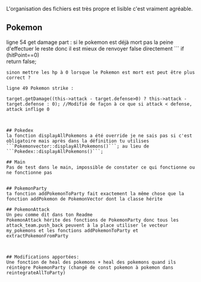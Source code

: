 

L'organisation des fichiers est très propre et lisible c'est vraiment agréable.

## Pokemon 
ligne 54 get damage part :
si le pokemon est déjà mort pas la peine d'effectuer le reste donc il est mieux de renvoyer false directement
    ```
    if (hitPoint==0)      
       return false;
```
sinon mettre les hp à 0 lorsque le Pokemon est mort est peut être plus correct ?

ligne 49 Pokemon strike :
```
    target.getDamage((this->attack - target.defense>0) ? this->attack - target.defense : 0); //Modifié de façon à ce que si attack < defense, attack inflige 0
```


## Pokedex
la fonction displayAllPokemons a été override je ne sais pas si c'est obligatoire mais après dans la définition tu utilises ```Pokemonvector::displayAllPokemons()```; au lieu de ```Pokedex::displayAllPokemons()```;

## Main
Pas de test dans le main, impossible de constater ce qui fonctionne ou ne fonctionne pas


## PokemonParty
ta fonction addPokemonToParty fait exactement la même chose que la fonction addPokemon de PokemonVector dont la classe hérite

## PokemonAttack
Un peu comme dit dans ton Readme
PokemonAttack hérite des fonctions de PokemonParty donc tous les attack_team.push_back peuvent à la place utiliser le vecteur my_pokemons et les fonctions addPokemonToParty et extractPokemonFromParty



## Modifications apportées:
Une fonction de heal des pokemons + heal des pokemons quand ils réintègre PokemonParty (changé de const pokemon à pokemon dans reintegrateAllToParty)